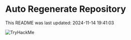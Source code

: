 # Auto Regenerate Repository

This README was last updated: 2024-11-14 19:41:03

 ![TryHackMe](https://tryhackme.com/badge/533634)